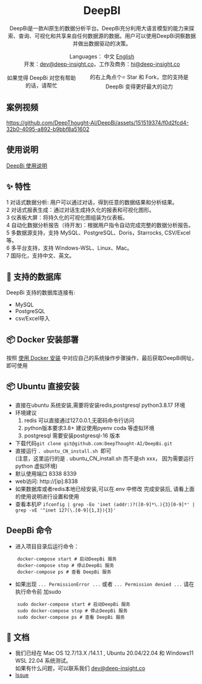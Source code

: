 <h1 align="center">DeepBI</h1>

<div align="center">

DeepBi是一款AI原生的数据分析平台。DeepBi充分利用大语言模型的能力来探索、查询、可视化和共享来自任何数据源的数据。用户可以使用DeepBi洞察数据并做出数据驱动的决策。


</div>




<div align="center">

  Languages： 中文 [English](README.md)<br>
 开发：dev@deep-insight.co，工作及商务：hi@deep-insight.co

  <div style="display: flex; align-items: center;">
    如果觉得 DeepBi 对您有帮助的话，请帮忙<a style="display: flex; align-items: center;margin:0px 6px" target="_blank" href='https://github.com/DeepThought-AI/DeepBi'></a>
    的右上角点个⭐ Star 和 Fork，您的支持是 DeepBi 变得更好最大的动力
  </div>
</div>



## 案例视频

https://github.com/DeepThought-AI/DeepBi/assets/151519374/f0d2fcd4-32b0-4095-a892-b9bbf8a51602

## 使用说明
[DeepBi 使用说明](client/app/assets/images/cn/user_manual_cn.md)


## ✨ 特性

1 对话式数据分析: 用户可以通过对话，得到任意的数据结果和分析结果。\
2 对话式报表生成：通过对话生成持久化的报表和可视化图形。\
3 仪表板大屏：将持久化的可视化图组装为仪表板。\
4 自动化数据分析报告（待开发)：根据用户指令自动完成完整的数据分析报告。\
5 多数据源支持，支持 MySQL、PostgreSQL、Doris，Starrocks, CSV/Excel等。\
6 多平台支持，支持 Windows-WSL、Linux、Mac。\
7 国际化，支持中文、英文。


## 🚀 支持的数据库

DeepBi 支持的数据库连接有:
- MySQL
- PostgreSQL
- csv/Excel导入

## 📦 Docker 安装部署

按照 [使用 Docker 安装](Docker_install_CN.md) 中对应自己的系统操作步骤操作，最后获取DeepBi网址，即可使用

## 📦 Ubuntu 直接安装


- 直接在ubuntu 系统安装,需要将安装redis,postgresql python3.8.17 环境
- 环境建议
    1. redis 可以直接通过127.0.0.1,无密码命令行访问
    2. python版本要求3.8+ 建议使用pyenv coda 等虚拟环境
    3. postgresql 需要安装postgresql-16 版本
- 下载代码``` git clone git@github.com:DeepThought-AI/DeepBi.git ```
- 直接运行 ```. ubuntu_CN_install.sh ```即可 <br>(注意，这里运行的是 . ubuntu_CN_install.sh 而不是sh xxx， 因为需要运行python 虚拟环境)
- 默认使用端口 8338 8339
- web访问: http://[ip]:8338
- 如果数据库或者redis本地已经安装,可以在.env 中修改
    完成安装后, 请看上面的使用说明进行设置和使用
- 查看本机IP ```ifconfig | grep -Eo 'inet (addr:)?([0-9]*\.){3}[0-9]*' | grep -vE '^inet 127(\.[0-9]{1,3}){3}'```

## DeepBi 命令

- 进入项目目录后运行命令：
```
    docker-compose start # 启动DeepBi 服务
    docker-compose stop # 停止DeepBi 服务
    docker-compose ps # 查看 DeepBi 服务
```
- 如果出现 ```... PermissionError ...``` 或者 ```... Permission denied ...``` 请在执行命令前 加sudo
```
    sudo docker-compose start # 启动DeepBi 服务
    sudo docker-compose stop # 停止DeepBi 服务
    sudo docker-compose ps # 查看 DeepBi 服务
```




## 📑 文档
- 我们已经在 Mac OS 12.7/13.X /14.1.1 , Ubuntu 20.04/22.04 和  Windows11 WSL 22.04 系统测试。
  <br> 如果有什么问题，可以联系我们 dev@deep-insight.co
- <a href="https://github.com/DeepThought-AI/DeepBi/issues">Issue</a>

